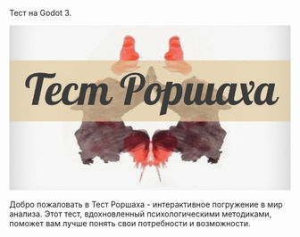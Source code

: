 <p>Тест на Godot 3.</p>
<p><img src="./media/обложка.jpg"/></p>
<p>Добро пожаловать в Тест Роршаха - интерактивное погружение в мир анализа. Этот тест, вдохновленный психологическими методиками, поможет вам лучше понять свои потребности и возможности.</p>
